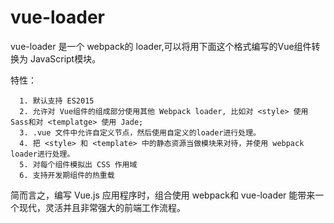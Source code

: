 # vue-loader

vue-loader 是一个 webpack的 loader,可以将用下面这个格式编写的Vue组件转换为 JavaScript模块。   

特性：  

```
  1. 默认支持 ES2015
  2. 允许对 Vue组件的组成部分使用其他 Webpack loader, 比如对 <style> 使用 Sass和对 <templatge> 使用 Jade;
  3. .vue 文件中允许自定义节点，然后使用自定义的loader进行处理。  
  4. 把 <style> 和 <template> 中的静态资源当做模块来对待，并使用 webpack loader进行处理。  
  5. 对每个组件模拟出 CSS 作用域
  6. 支持开发期组件的热重载

```
简而言之，编写 Vue.js 应用程序时，组合使用 webpack和 vue-loader 能带来一个现代，灵活并且非常强大的前端工作流程。  